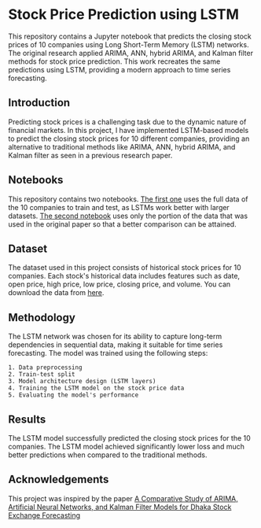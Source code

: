 
# Stock Price Prediction using LSTM

This repository contains a Jupyter notebook that predicts the closing stock prices of 10 companies using Long Short-Term Memory (LSTM) networks. The original research applied ARIMA, ANN, hybrid ARIMA, and Kalman filter methods for stock price prediction. This work recreates the same predictions using LSTM, providing a modern approach to time series forecasting.

## Introduction

Predicting stock prices is a challenging task due to the dynamic nature of financial markets. In this project, I have implemented LSTM-based models to predict the closing stock prices for 10 different companies, providing an alternative to traditional methods like ARIMA, ANN, hybrid ARIMA, and Kalman filter as seen in a previous research paper.

## Notebooks

This repository contains two notebooks. [The first one](https://github.com/Akif4362/lstm_research/blob/main/Prediction_of_Stock_Price_using_LSTM_(full_data).ipynb) uses the full data of the 10 companies to train and test, as LSTMs work better with larger datasets. [The second notebook](https://github.com/Akif4362/lstm_research/blob/main/Prediction_of_Stock_Price_using_LSTM_(research_data).ipynb) uses only the portion of the data that was used in the original paper so that a better comparison can be attained.

## Dataset

The dataset used in this project consists of historical stock prices for 10 companies. Each stock's historical data includes features such as date, open price, high price, low price, closing price, and volume. You can download the data from [here](https://data.mendeley.com/datasets/23553sm4tn/3).

## Methodology

The LSTM network was chosen for its ability to capture long-term dependencies in sequential data, making it suitable for time series forecasting. The model was trained using the following steps:

    1. Data preprocessing 
    2. Train-test split
    3. Model architecture design (LSTM layers)
    4. Training the LSTM model on the stock price data
    5. Evaluating the model's performance

## Results

The LSTM model successfully predicted the closing stock prices for the 10 companies. The LSTM model achieved significantly lower loss and much better predictions when compared to the traditional methods.

## Acknowledgements

This project was inspired by the paper [A Comparative Study of ARIMA, Artificial Neural Networks, and Kalman Filter Models for Dhaka Stock Exchange Forecasting](https://www.banglajol.info/index.php/GANIT/article/view/73986) 




